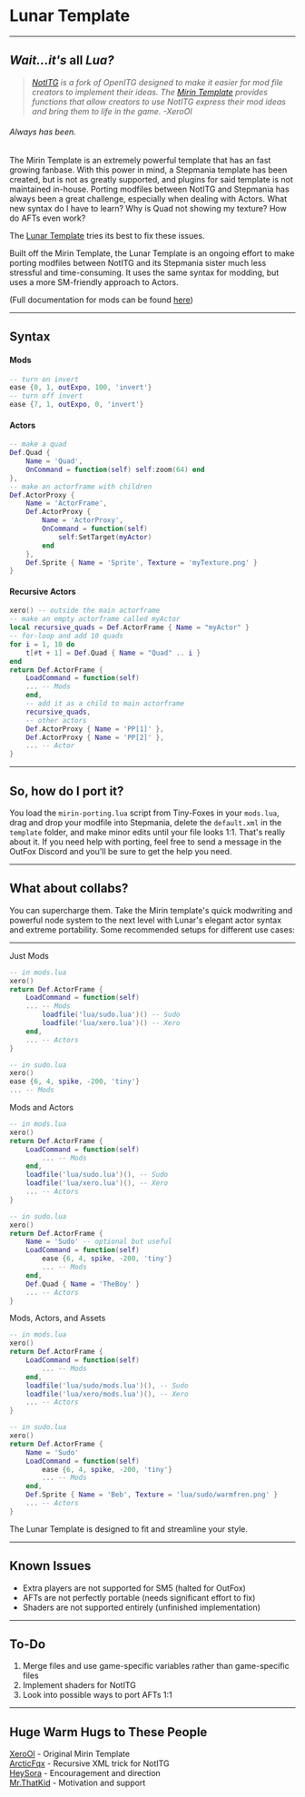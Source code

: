 #
# Lunar Template

---

## *Wait...it's* all *Lua?*
> *[NotITG](https://notitg.heysora.net) is a fork of OpenITG designed to make it easier for mod file creators to implement their ideas. The [Mirin Template](https://www.github.com/XeroOl/notitg-mirin) provides functions that allow creators to use NotITG express their mod ideas and bring them to life in the game. -XeroOl*
###### Always has been.

The Mirin Template is an extremely powerful template that has an fast growing fanbase. With this power in mind, a Stepmania template has been created, but is not as greatly supported, and plugins for said template is not maintained in-house. Porting modfiles between NotITG and Stepmania has always been a great challenge, especially when dealing with Actors. What new syntax do I have to learn? Why is Quad not showing my texture? How do AFTs even work?

The [Lunar Template](https://github.com/sudospective/lunar-template) tries its best to fix these issues.

Built off the Mirin Template, the Lunar Template is an ongoing effort to make porting modfiles between NotITG and its Stepmania sister much less stressful and time-consuming. It uses the same syntax for modding, but uses a more SM-friendly approach to Actors.

(Full documentation for mods can be found [here](https://xerool.github.io/notitg-mirin))

---

## Syntax
#### Mods
```lua
-- turn on invert
ease {0, 1, outExpo, 100, 'invert'}
-- turn off invert
ease {7, 1, outExpo, 0, 'invert'}
```

#### Actors
```lua
-- make a quad
Def.Quad {
    Name = 'Quad',
    OnCommand = function(self) self:zoom(64) end
},
-- make an actorframe with children
Def.ActorProxy {
    Name = 'ActorFrame',
    Def.ActorProxy {
        Name = 'ActorProxy',
        OnCommand = function(self)
            self:SetTarget(myActor)
        end
    },
    Def.Sprite { Name = 'Sprite', Texture = 'myTexture.png' }
}
```

#### Recursive Actors
```lua
xero() -- outside the main actorframe
-- make an empty actorframe called myActor
local recursive_quads = Def.ActorFrame { Name = "myActor" }
-- for-loop and add 10 quads
for i = 1, 10 do
    t[#t + 1] = Def.Quad { Name = "Quad" .. i }
end
return Def.ActorFrame {
    LoadCommand = function(self)
    ... -- Mods
    end,
    -- add it as a child to main actorframe
    recursive_quads,
    -- other actors
    Def.ActorProxy { Name = 'PP[1]' },
    Def.ActorProxy { Name = 'PP[2]' },
    ... -- Actor
}
```

---

## So, how do I port it?
You load the `mirin-porting.lua` script from Tiny-Foxes in your `mods.lua`, drag and drop your modfile into Stepmania, delete the `default.xml` in the `template` folder, and make minor edits until your file looks 1:1. That's really about it. If you need help with porting, feel free to send a message in the OutFox Discord and you'll be sure to get the help you need.

---

## What about collabs?
You can supercharge them. Take the Mirin template's quick modwriting and powerful node system to the next level with Lunar's elegant actor syntax and extreme portability.
Some recommended setups for different use cases:

---
Just Mods
```lua
-- in mods.lua
xero()
return Def.ActorFrame {
    LoadCommand = function(self)
    ... -- Mods
        loadfile('lua/sudo.lua')() -- Sudo
        loadfile('lua/xero.lua')() -- Xero
    end,
    ... -- Actors
}

-- in sudo.lua
xero()
ease {6, 4, spike, -200, 'tiny'}
... -- Mods
```
Mods and Actors
```lua
-- in mods.lua
xero()
return Def.ActorFrame {
    LoadCommand = function(self)
        ... -- Mods
    end,
    loadfile('lua/sudo.lua')(), -- Sudo
    loadfile('lua/xero.lua')(), -- Xero
    ... -- Actors
}

-- in sudo.lua
xero()
return Def.ActorFrame {
    Name = 'Sudo' -- optional but useful
    LoadCommand = function(self)
        ease {6, 4, spike, -200, 'tiny'}
        ... -- Mods
    end,
    Def.Quad { Name = 'TheBoy' }
    ... -- Actors
}
```
Mods, Actors, and Assets
```lua
-- in mods.lua
xero()
return Def.ActorFrame {
    LoadCommand = function(self)
        ... -- Mods
    end,
    loadfile('lua/sudo/mods.lua')(), -- Sudo
    loadfile('lua/xero/mods.lua')(), -- Xero
    ... -- Actors
}

-- in sudo.lua
xero()
return Def.ActorFrame {
    Name = 'Sudo'
    LoadCommand = function(self)
        ease {6, 4, spike, -200, 'tiny'}
        ... -- Mods
    end,
    Def.Sprite { Name = 'Beb', Texture = 'lua/sudo/warmfren.png' }
    ... -- Actors
}
```
The Lunar Template is designed to fit and streamline your style.

---

## Known Issues
- Extra players are not supported for SM5 (halted for OutFox)
- AFTs are not perfectly portable (needs significant effort to fix)
- Shaders are not supported entirely (unfinished implementation)

---

## To-Do
1. Merge files and use game-specific variables rather than game-specific files
1. Implement shaders for NotITG
1. Look into possible ways to port AFTs 1:1

---
## Huge Warm Hugs to These People
[XeroOl](https://github.com/xerool) - Original Mirin Template  
[ArcticFqx](https://github.com/arcticfqx) - Recursive XML trick for NotITG  
[HeySora](https://github.com/heysora) - Encouragement and direction  
[Mr.ThatKid](https://github.com/mrthatkid) - Motivation and support  
